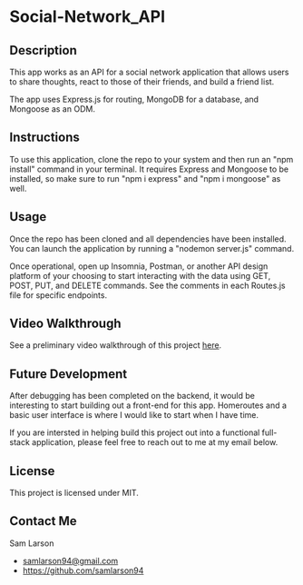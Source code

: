 # Social-Network_API

## Description
This app works as an API for a social network application that allows users to share thoughts, react to those of their friends, and build a friend list.

The app uses Express.js for routing, MongoDB for a database, and Mongoose as an ODM.

## Instructions
To use this application, clone the repo to your system and then run an "npm install" command in your terminal.  It requires Express and Mongoose to be installed, so make sure to run "npm i express" and "npm i mongoose" as well. 

## Usage
Once the repo has been cloned and all dependencies have been installed. You can launch the application by running a "nodemon server.js" command.

Once operational, open up Insomnia, Postman, or another API design platform of your choosing to start interacting with the data using GET, POST, PUT, and DELETE commands.  See the comments in each Routes.js file for specific endpoints.

## Video Walkthrough
See a preliminary video walkthrough of this project [here](https://drive.google.com/file/d/1bppzEFXe80TeT6bWZPQDdgFMcTeho5gP/view?usp=sharing).

## Future Development
After debugging has been completed on the backend, it would be interesting to start building out a front-end for this app. Homeroutes and a basic user interface is where I would like to start when I have time.

If you are intersted in helping build this project out into a functional full-stack application, please feel free to reach out to me at my email below.

## License
This project is licensed under MIT.

## Contact Me
Sam Larson
- samlarson94@gmail.com
- https://github.com/samlarson94